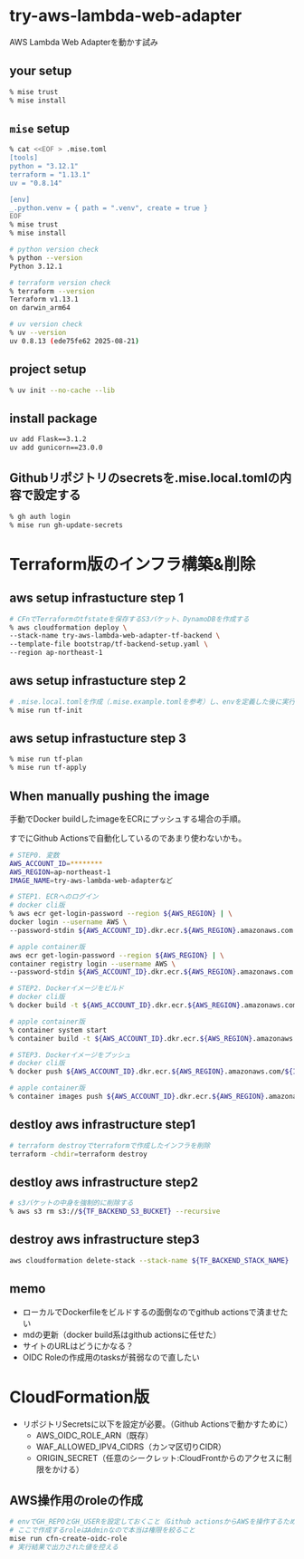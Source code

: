# try-aws-lambda-web-adapter

AWS Lambda Web Adapterを動かす試み

## your setup

```bash
% mise trust
% mise install
```

## `mise` setup

```bash
% cat <<EOF > .mise.toml
[tools]
python = "3.12.1"
terraform = "1.13.1"
uv = "0.8.14"

[env]
_.python.venv = { path = ".venv", create = true }
EOF
% mise trust
% mise install

# python version check
% python --version
Python 3.12.1

# terraform version check
% terraform --version
Terraform v1.13.1
on darwin_arm64

# uv version check
% uv --version
uv 0.8.13 (ede75fe62 2025-08-21)

```

## project setup

```bash
% uv init --no-cache --lib
```

## install package

```bash
uv add Flask==3.1.2
uv add gunicorn==23.0.0
```

## Githubリポジトリのsecretsを.mise.local.tomlの内容で設定する

```bash
% gh auth login
% mise run gh-update-secrets

```

# Terraform版のインフラ構築&削除

## aws setup infrastucture step 1

```bash
# CFnでTerraformのtfstateを保存するS3バケット、DynamoDBを作成する
% aws cloudformation deploy \
--stack-name try-aws-lambda-web-adapter-tf-backend \
--template-file bootstrap/tf-backend-setup.yaml \
--region ap-northeast-1
```

## aws setup infrastucture step 2

```bash
# .mise.local.tomlを作成（.mise.example.tomlを参考）し、envを定義した後に実行
% mise run tf-init
```

## aws setup infrastucture step 3

```bash
% mise run tf-plan
% mise run tf-apply

```

## When manually pushing the image

手動でDocker buildしたimageをECRにプッシュする場合の手順。

すでにGithub Actionsで自動化しているのであまり使わないかも。

```bash
# STEP0. 変数
AWS_ACCOUNT_ID=********
AWS_REGION=ap-northeast-1
IMAGE_NAME=try-aws-lambda-web-adapterなど

# STEP1. ECRへのログイン
# docker cli版
% aws ecr get-login-password --region ${AWS_REGION} | \
docker login --username AWS \
--password-stdin ${AWS_ACCOUNT_ID}.dkr.ecr.${AWS_REGION}.amazonaws.com

# apple container版
aws ecr get-login-password --region ${AWS_REGION} | \
container registry login --username AWS \
--password-stdin ${AWS_ACCOUNT_ID}.dkr.ecr.${AWS_REGION}.amazonaws.com

# STEP2. Dockerイメージをビルド
# docker cli版
% docker build -t ${AWS_ACCOUNT_ID}.dkr.ecr.${AWS_REGION}.amazonaws.com/${IMAGE_NAME}:latest .

# apple container版
% container system start
% container build -t ${AWS_ACCOUNT_ID}.dkr.ecr.${AWS_REGION}.amazonaws.com/${IMAGE_NAME}:latest .

# STEP3. Dockerイメージをプッシュ
# docker cli版
% docker push ${AWS_ACCOUNT_ID}.dkr.ecr.${AWS_REGION}.amazonaws.com/${IMAGE_NAME}:latest

# apple container版
% container images push ${AWS_ACCOUNT_ID}.dkr.ecr.${AWS_REGION}.amazonaws.com/${IMAGE_NAME}:latest
```

## destloy aws infrastructure step1

```bash
# terraform destroyでterraformで作成したインフラを削除
terraform -chdir=terraform destroy
```

## destloy aws infrastructure step2

```bash
# s3バケットの中身を強制的に削除する
% aws s3 rm s3://${TF_BACKEND_S3_BUCKET} --recursive
```

## destroy aws infrastructure step3

```bash
aws cloudformation delete-stack --stack-name ${TF_BACKEND_STACK_NAME}  --region ${AWS_DEFAULT_REGION}
```

## memo

- ローカルでDockerfileをビルドするの面倒なのでgithub actionsで済ませたい
- mdの更新（docker build系はgithub actionsに任せた）
- サイトのURLはどうにかなる？
- OIDC Roleの作成用のtasksが貧弱なので直したい

# CloudFormation版

- リポジトリSecretsに以下を設定が必要。（Github Actionsで動かすために）
  - AWS_OIDC_ROLE_ARN（既存）
  - WAF_ALLOWED_IPV4_CIDRS（カンマ区切りCIDR）
  - ORIGIN_SECRET（任意のシークレット:CloudFrontからのアクセスに制限をかける）

## AWS操作用のroleの作成

```bash
# envでGH_REPOとGH_USERを設定しておくこと（Github actionsからAWSを操作するため）
# ここで作成するroleはAdminなので本当は権限を絞ること
mise run cfn-create-oidc-role
# 実行結果で出力された値を控える
```
